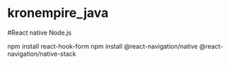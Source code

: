 # kronempire_java


#React native
Node.js 

npm install react-hook-form
npm install @react-navigation/native @react-navigation/native-stack

